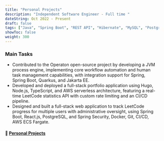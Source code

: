 ```yaml
---
title: "Personal Projects"
description: "Independent Software Engineer - Full time "
dateString: Oct 2022 - Present
draft: false
tags: ["Java", "Spring Boot", "REST API", "Hibernate", "MySQL", "PostgreSQL", "CI/CD", "Docker", "AWS Cloud", "RabbitMQ", "HTML", "CSS", "JavaScript", "Angular", "Github Actions", "Git", "Jira", "Trello"]
showToc: false
weight: 300
---
```


### Main Tasks

- Contributed to the Operaton open-source project by developing a JVM process engine, implementing core workflow automation and human task management capabilities, with integration support for Spring, Spring Boot, Quarkus, and Jakarta EE.
- Developed and deployed a full-stack portfolio application using Hugo, Node.js, TypeScript, and AWS serverless architecture, featuring a real-time LeetCode statistics API with custom rate limiting and an CI/CD pipeline.
- Designed and built a full-stack web application to track LeetCode progress for multiple users with administrative oversight, using Spring Boot, React.js, PostgreSQL, and Spring Security, Docker, Git, CI/CD, AWS ECS Fargate.

#### 🔗 [**Personal Projects**](https://github.com/tlb-lemrabott)